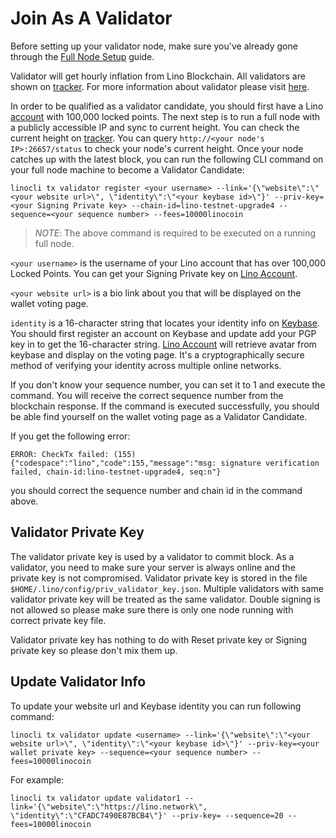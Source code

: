 # Join As A Validator

Before setting up your validator node, make sure you've already gone through the [Full Node Setup](/tutorial/full_node.html#set-up-fullnode-and-connect-to-testnet) guide.

Validator will get hourly inflation from Lino Blockchain. All validators are shown on [tracker](https://tracker.lino.network/#/). For more information about validator please visit [here](/blockchain/validator.html#validator).

In order to be qualified as a validator candidate, you should first have a Lino [account](/blockchain/account.html#account) with 100,000 locked points. The next step is to run a full node with a publicly accessible IP and sync to current height. You can check the current height on [tracker](https://tracker.lino.network/#/). You can query `http://<your node's IP>:26657/status` to check your node's current height. Once your node catches up with the latest block, you can run the following CLI command on your full node machine to become a Validator Candidate:
```
linocli tx validator register <your username> --link='{\"website\":\"<your website url>\", \"identity\":\"<your keybase id>\"}' --priv-key=<your Signing Private key> --chain-id=lino-testnet-upgrade4 --sequence=<your sequence number> --fees=10000linocoin
```

>*NOTE*: The above command is required to be executed on a running full node.

`<your username>` is the username of your Lino account that has over 100,000 Locked Points. You can get your Signing Private key on [Lino Account](https://account.lino.network/privkey).

`<your website url>` is a bio link about you that will be displayed on the wallet voting page.

`identity` is a 16-character string that locates your identity info on [Keybase](https://keybase.io). You should first register an account on Keybase and update add your PGP key in to get the 16-character string. [Lino Account](https://account.lino.network) will retrieve avatar from keybase and display on the voting page. It's a cryptographically secure method of verifying your identity across multiple online networks.

If you don't know your sequence number, you can set it to 1 and execute the command. You will receive the correct sequence number from the blockchain response. If the command is executed successfully, you should be able find yourself on the wallet voting page as a Validator Candidate.

If you get the following error:
```
ERROR: CheckTx failed: (155) {"codespace":"lino","code":155,"message":"msg: signature verification failed, chain-id:lino-testnet-upgrade4, seq:n"}
```

you should correct the sequence number and chain id in the command above.

## Validator Private Key

The validator private key is used by a validator to commit block. As a validator, you need to make sure your server is always online and the private key is not compromised. Validator private key is stored in the file `$HOME/.lino/config/priv_validator_key.json`. Multiple validators with same validator private key will be treated as the same validator. Double signing is not allowed so please make sure there is only one node running with correct private key file.

Validator private key has nothing to do with Reset private key or Signing private key so please don't mix them up.

## Update Validator Info

To update your website url and Keybase identity you can run following command:

```
linocli tx validator update <username> --link='{\"website\":\"<your website url>\", \"identity\":\"<your keybase id>\"}' --priv-key=<your wallet private key> --sequence=<your sequence number> --fees=10000linocoin
```

For example:
```
linocli tx validator update validator1 --link='{\"website\":\"https://lino.network\", \"identity\":\"CFADC7490E87BCB4\"}' --priv-key= --sequence=20 --fees=10000linocoin
```
